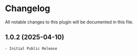 # Changelog
All notable changes to this plugin will be documented in this file.

## 1.0.2 (2025-04-10)

    - Initial Public Release
